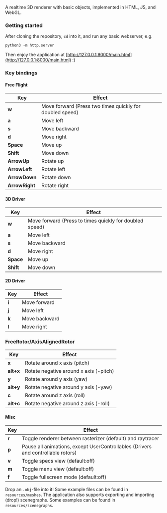 A realtime 3D renderer with basic objects, implemented in HTML, JS, and WebGL.

### Getting started
After cloning the repository, `cd` into it, and run any basic webserver, e.g.
```
python3 -m http.server
```
Then enjoy the application at [http://127.0.0.1:8000/main.html](http://127.0.0.1:8000/main.html) :)

### Key bindings
#### Free Flight
| **Key** | **Effect** |
-- | --
**w** | Move forward (Press two times quickly for doubled speed)<br>
**a** | Move left<br>
**s** | Move backward<br>
**d** | Move right<Br>
**Space** | Move up<br>
**Shift** | Move down<br>
**ArrowUp** | Rotate up<br>
**ArrowLeft** | Rotate left<br>
**ArrowDown** | Rotate down<br>
**ArrowRight** | Rotate right

#### 3D Driver
| **Key** | **Effect** |
-- | --
**w** | Move forward (Press to times quickly for doubled speed)<br>
**a** | Move left<br>
**s** | Move backward<br>
**d** | Move right<Br>
**Space** | Move up<br>
**Shift** | Move down

#### 2D Driver
| **Key** | **Effect** |
-- | --
**i** | Move forward<br>
**j** | Move left<br>
**k** | Move backward<br>
**l** | Move right

### FreeRotor/AxisAlignedRotor
| **Key** | **Effect** |
-- | --
**x** | Rotate around x axis (pitch)<br>
**alt+x** | Rotate negative around x axis (-pitch)<br>
**y** | Rotate around y axis (yaw)<br>
**alt+y** | Rotate negative around y axis (-yaw)<br>
**c** | Rotate around z axis (roll)<br>
**alt+c** | Rotate negative around z axis (-roll)

#### Misc
| **Key** | **Effect** |
-- | --
**r** | Toggle renderer between rasterizer (default) and raytracer<br>
**p** | Pause all animations, except UserControllables (Drivers and controllable rotors)<br>
**v** | Toggle specs view (default:off)<br>
**m** | Toggle menu view (default:off)<br>
**f** | Toggle fullscreen mode (default:off)

Drop an `.obj`-file into it! Some example files can be found in `resources/meshes`. The application also supports exporting and importing (drop!) scenegraphs. Some examples can be found in `resources/scenegraphs`.
